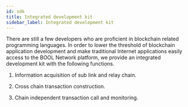 ```yaml
---
id: sdk
title: Integrated development kit
sidebar_label: Integrated development kit
---
```


There are still a few developers who are proficient in blockchain related programming languages. In order to lower the threshold of blockchain application development and make traditional Internet applications easily access to the BOOL Network platform, we provide an integrated development kit with the following functions.

1. Information acquisition of sub link and relay chain.

2. Cross chain transaction construction.

3. Chain independent transaction call and monitoring.
